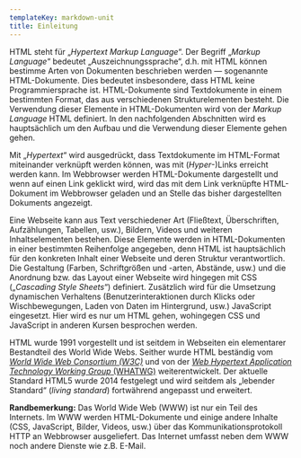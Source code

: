 ```yaml
---
templateKey: markdown-unit
title: Einleitung
---
```


HTML steht für „_Hypertext Markup Language_“. Der Begriff „_Markup Language_“ bedeutet „Auszeichnungssprache“, d.h. mit HTML können bestimme Arten
von Dokumenten beschrieben werden &mdash; sogenannte HTML-Dokumente.
Dies bedeutet insbesondere, dass HTML keine Programmiersprache ist. HTML-Dokumente
sind Textdokumente in einem bestimmten Format, das aus verschiedenen Strukturelementen
besteht. Die Verwendung dieser Elemente in HTML-Dokumenten wird von der _Markup Language_ HTML definiert. In den nachfolgenden Abschnitten wird es hauptsächlich um den Aufbau
und die Verwendung dieser Elemente gehen gehen.

Mit „_Hypertext_“ wird ausgedrückt, dass Textdokumente im HTML-Format miteinander verknüpft werden können, was mit (_Hyper_-)Links erreicht werden kann. Im Webbrowser werden HTML-Dokumente dargestellt und wenn auf einen Link geklickt wird, wird das mit dem
Link verknüpfte HTML-Dokument im Webbrowser geladen und an Stelle das bisher dargestellten
Dokuments angezeigt.

Eine Webseite kann aus Text verschiedener Art (Fließtext, Überschriften, Aufzählungen, Tabellen, usw.), Bildern, Videos und weiteren Inhaltselementen bestehen. Diese Elemente werden in HTML-Dokumenten in einer bestimmten Reihenfolge angegeben, denn
HTML ist hauptsächlich für den konkreten Inhalt einer Webseite und deren Struktur
verantwortlich. Die Gestaltung (Farben, Schriftgrößen und -arten, Abstände, usw.) und die Anordnung bzw. das Layout einer Webseite wird hingegen mit CSS („_Cascading Style Sheets_“) definiert. Zusätzlich wird für die Umsetzung dynamischen Verhaltens (Benutzerinteraktionen durch Klicks oder Wischbewegungen, Laden von Daten im Hintergrund, usw.) JavaScript eingesetzt. Hier wird
es nur um HTML gehen, wohingegen CSS und JavaScript in anderen Kursen besprochen werden.

HTML wurde 1991 vorgestellt und ist seitdem in Webseiten ein elementarer Bestandteil des World Wide Webs. Seither wurde HTML beständig vom _[World Wide Web Consortium (W3C)](https://w3.org)_ und von der [_Web Hypertext Application Technology Working Group_ (WHATWG)](https://whatwg.org) weiterentwickelt. Der aktuelle Standard HTML5 wurde 2014 festgelegt und wird seitdem als „lebender Standard“ (_living standard_) fortwährend angepasst und erweitert.

**Randbemerkung:** Das World Wide Web (WWW) ist nur ein Teil des Internets. Im WWW werden HTML-Dokumente und einige andere Inhalte (CSS, JavaScript, Bilder, Videos, usw.) über das
Kommunikationsprotokoll HTTP an Webbrowser ausgeliefert. Das Internet umfasst
neben dem WWW noch andere Dienste wie z.B. E-Mail.
